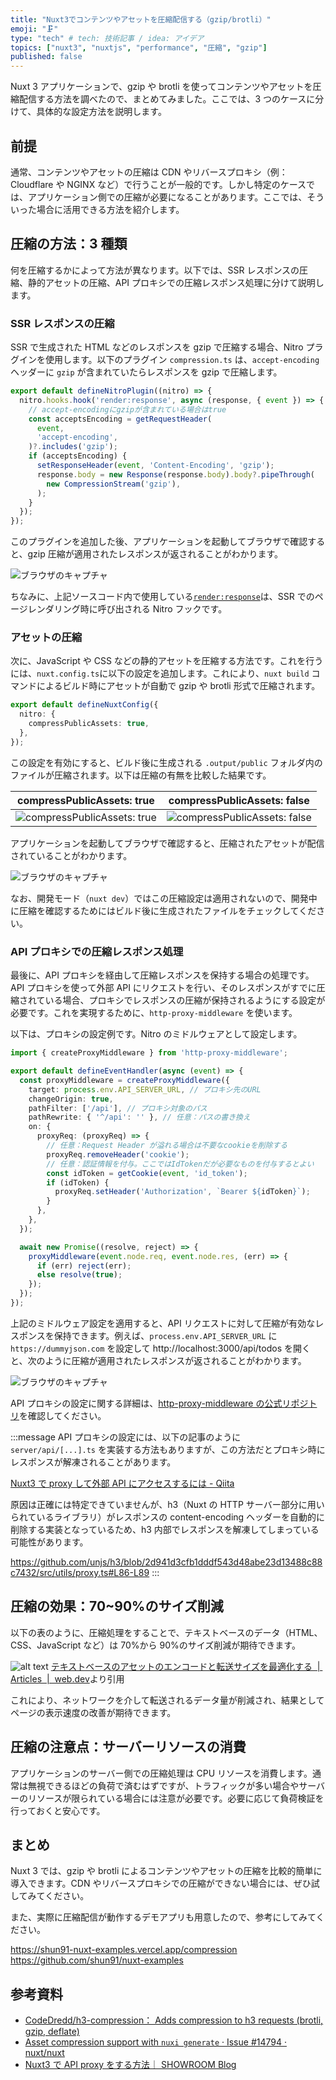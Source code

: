 ```yaml
---
title: "Nuxt3でコンテンツやアセットを圧縮配信する（gzip/brotli）"
emoji: "🗜️"
type: "tech" # tech: 技術記事 / idea: アイデア
topics: ["nuxt3", "nuxtjs", "performance", "圧縮", "gzip"]
published: false
---
```


Nuxt 3 アプリケーションで、gzip や brotli を使ってコンテンツやアセットを圧縮配信する方法を調べたので、まとめてみました。ここでは、3 つのケースに分けて、具体的な設定方法を説明します。

## 前提

通常、コンテンツやアセットの圧縮は CDN やリバースプロキシ（例：Cloudflare や NGINX など）で行うことが一般的です。しかし特定のケースでは、アプリケーション側での圧縮が必要になることがあります。ここでは、そういった場合に活用できる方法を紹介します。

## 圧縮の方法：3 種類

何を圧縮するかによって方法が異なります。以下では、SSR レスポンスの圧縮、静的アセットの圧縮、API プロキシでの圧縮レスポンス処理に分けて説明します。

### SSR レスポンスの圧縮

SSR で生成された HTML などのレスポンスを gzip で圧縮する場合、Nitro プラグインを使用します。以下のプラグイン `compression.ts` は、`accept-encoding` ヘッダーに `gzip` が含まれていたらレスポンスを gzip で圧縮します。

```ts:server/plugins/compression.ts
export default defineNitroPlugin((nitro) => {
  nitro.hooks.hook('render:response', async (response, { event }) => {
    // accept-encodingにgzipが含まれている場合はtrue
    const acceptsEncoding = getRequestHeader(
      event,
      'accept-encoding',
    )?.includes('gzip');
    if (acceptsEncoding) {
      setResponseHeader(event, 'Content-Encoding', 'gzip');
      response.body = new Response(response.body).body?.pipeThrough(
        new CompressionStream('gzip'),
      );
    }
  });
});
```

このプラグインを追加した後、アプリケーションを起動してブラウザで確認すると、gzip 圧縮が適用されたレスポンスが返されることがわかります。

![ブラウザのキャプチャ](/images/nuxt3-compression-gzip-br/ssr-compression-result.png)

ちなみに、上記ソースコード内で使用している[`render:response`](https://nitro.unjs.io/guide/plugins#renderer-response)は、SSR でのページレンダリング時に呼び出される Nitro フックです。

### アセットの圧縮

次に、JavaScript や CSS などの静的アセットを圧縮する方法です。これを行うには、`nuxt.config.ts`に以下の設定を追加します。これにより、`nuxt build` コマンドによるビルド時にアセットが自動で gzip や brotli 形式で圧縮されます。

```ts:nuxt.config.ts
export default defineNuxtConfig({
  nitro: {
    compressPublicAssets: true,
  },
});
```

この設定を有効にすると、ビルド後に生成される `.output/public` フォルダ内のファイルが圧縮されます。以下は圧縮の有無を比較した結果です。

| compressPublicAssets: true                                                                 | compressPublicAssets: false                                                                 |
| ------------------------------------------------------------------------------------------ | ------------------------------------------------------------------------------------------- |
| ![compressPublicAssets: true](/images/nuxt3-compression-gzip-br/compressPublicAssets2.png) | ![compressPublicAssets: false](/images/nuxt3-compression-gzip-br/compressPublicAssets1.png) |

アプリケーションを起動してブラウザで確認すると、圧縮されたアセットが配信されていることがわかります。

![ブラウザのキャプチャ](/images/nuxt3-compression-gzip-br/compress-public-assets-result.png)

なお、開発モード（`nuxt dev`）ではこの圧縮設定は適用されないので、開発中に圧縮を確認するためにはビルド後に生成されたファイルをチェックしてください。

### API プロキシでの圧縮レスポンス処理

最後に、API プロキシを経由して圧縮レスポンスを保持する場合の処理です。API プロキシを使って外部 API にリクエストを行い、そのレスポンスがすでに圧縮されている場合、プロキシでレスポンスの圧縮が保持されるようにする設定が必要です。これを実現するために、`http-proxy-middleware` を使います。

以下は、プロキシの設定例です。Nitro のミドルウェアとして設定します。

```ts:server/middleware/proxy.ts
import { createProxyMiddleware } from 'http-proxy-middleware';

export default defineEventHandler(async (event) => {
  const proxyMiddleware = createProxyMiddleware({
    target: process.env.API_SERVER_URL, // プロキシ先のURL
    changeOrigin: true,
    pathFilter: ['/api'], // プロキシ対象のパス
    pathRewrite: { '^/api': '' }, // 任意：パスの書き換え
    on: {
      proxyReq: (proxyReq) => {
        // 任意：Request Header が溢れる場合は不要なcookieを削除する
        proxyReq.removeHeader('cookie');
        // 任意：認証情報を付与。ここではIdTokenだが必要なものを付与するとよい
        const idToken = getCookie(event, 'id_token');
        if (idToken) {
          proxyReq.setHeader('Authorization', `Bearer ${idToken}`);
        }
      },
    },
  });

  await new Promise((resolve, reject) => {
    proxyMiddleware(event.node.req, event.node.res, (err) => {
      if (err) reject(err);
      else resolve(true);
    });
  });
});
```

上記のミドルウェア設定を適用すると、API リクエストに対して圧縮が有効なレスポンスを保持できます。例えば、`process.env.API_SERVER_URL` に `https://dummyjson.com` を設定して http://localhost:3000/api/todos を開くと、次のように圧縮が適用されたレスポンスが返されることがわかります。

![ブラウザのキャプチャ](/images/nuxt3-compression-gzip-br/proxy-compression-result.png)

API プロキシの設定に関する詳細は、[http-proxy-middleware の公式リポジトリ](https://github.com/chimurai/http-proxy-middleware)を確認してください。

:::message
API プロキシの設定には、以下の記事のように `server/api/[...].ts` を実装する方法もありますが、この方法だとプロキシ時にレスポンスが解凍されることがあります。

[Nuxt3 で proxy して外部 API にアクセスするには - Qiita](https://qiita.com/hhirasawa/items/e4ec9b3c35464f081fe7)

原因は正確には特定できていませんが、h3（Nuxt の HTTP サーバー部分に用いられているライブラリ）がレスポンスの content-encoding ヘッダーを自動的に削除する実装となっているため、h3 内部でレスポンスを解凍してしまっている可能性があります。

https://github.com/unjs/h3/blob/2d941d3cfb1dddf543d48abe23d13488c88c7432/src/utils/proxy.ts#L86-L89
:::

## 圧縮の効果：70~90%のサイズ削減

以下の表のように、圧縮処理をすることで、テキストベースのデータ（HTML、CSS、JavaScript など）は 70%から 90%のサイズ削減が期待できます。

![alt text](/images/nuxt3-compression-gzip-br/effects-of-compression.png)
[テキストベースのアセットのエンコードと転送サイズを最適化する  |  Articles  |  web.dev](https://web.dev/articles/optimizing-content-efficiency-optimize-encoding-and-transfer?hl=ja)より引用

これにより、ネットワークを介して転送されるデータ量が削減され、結果としてページの表示速度の改善が期待できます。

## 圧縮の注意点：サーバーリソースの消費

アプリケーションのサーバー側での圧縮処理は CPU リソースを消費します。通常は無視できるほどの負荷で済むはずですが、トラフィックが多い場合やサーバーのリソースが限られている場合には注意が必要です。必要に応じて負荷検証を行っておくと安心です。

## まとめ

Nuxt 3 では、gzip や brotli によるコンテンツやアセットの圧縮を比較的簡単に導入できます。CDN やリバースプロキシでの圧縮ができない場合には、ぜひ試してみてください。

また、実際に圧縮配信が動作するデモアプリも用意したので、参考にしてみてください。

https://shun91-nuxt-examples.vercel.app/compression
https://github.com/shun91/nuxt-examples

## 参考資料

- [CodeDredd/h3-compression： Adds compression to h3 requests (brotli, gzip, deflate)](https://github.com/CodeDredd/h3-compression)
- [Asset compression support with `nuxi generate` · Issue #14794 · nuxt/nuxt](https://github.com/nuxt/nuxt/issues/14794)
- [Nuxt3 で API proxy をする方法｜ SHOWROOM Blog](https://note.com/showroom_blog/n/n943b666c1574)
